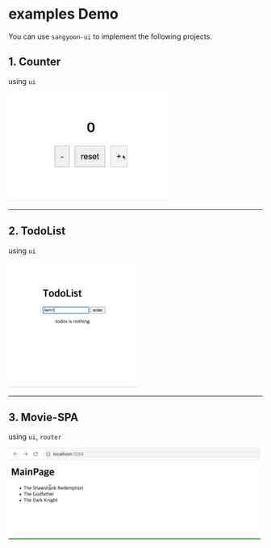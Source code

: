 # examples Demo

You can use `sangyoon-ui` to implement the following projects.

## 1. Counter

using `ui`

<img src="./images/counter.gif" />

---

## 2. TodoList

using `ui`

<img src="./images/TodoList.gif" />

---

## 3. Movie-SPA

using `ui`, `router`

<img src="./images/movie.gif" />
